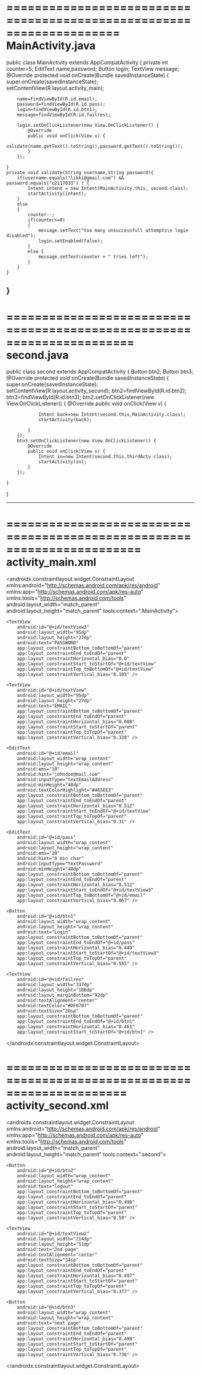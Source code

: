 ====================================================================
MainActivity.java
=====================================================================

public class MainActivity extends AppCompatActivity {
    private int counter=5;
    EditText name,password;
    Button login;
    TextView message;
    @Override
    protected void onCreate(Bundle savedInstanceState) {
        super.onCreate(savedInstanceState);
       setContentView(R.layout.activity_main);


        name=findViewById(R.id.email);
        password=findViewById(R.id.pass);
        login=findViewById(R.id.btn1);
        message=findViewById(R.id.failres);

        login.setOnClickListener(new View.OnClickListener() {
            @Override
            public void onClick(View v) {
                validate(name.getText().toString(),password.getText().toString());
            }
        });

    }
    private void validate(String username,String password){
        if(username.equals("likki@gmail.com") && password.equals("u2117033") ) {
            Intent intent = new Intent(MainActivity.this, second.class);
            startActivity(intent);
        }
        else
        {
            counter--;
            if(counter==0)
            {
                message.setText("too many unsuccessfull attempts\n login disabled");
                login.setEnabled(false);
            }
            else {
                message.setText(counter + " tries left");
            }
        }
    }

}
-----------------------------------------------------------------------
======================================================================
second.java
======================================================================

public class second extends AppCompatActivity {
    Button btn2;
    Button btn3;
    @Override
    protected void onCreate(Bundle savedInstanceState) {
        super.onCreate(savedInstanceState);
        setContentView(R.layout.activity_second);
        btn2=findViewById(R.id.btn2);
        btn3=findViewById(R.id.btn3);
        btn2.setOnClickListener(new View.OnClickListener() {
            @Override
            public void onClick(View v) {

                Intent back=new Intent(second.this,MainActivity.class);
                startActivity(back);

            }
        });
        btn3.setOnClickListener(new View.OnClickListener() {
            @Override
            public void onClick(View v) {
                Intent in=new Intent(second.this,thirdActv.class);
                startActivity(in);
            }
        });

    }
}


---------------------------------------------------------------
=======================================================================
activity_main.xml
====================================================================
<?xml version="1.0" encoding="utf-8"?>
<androidx.constraintlayout.widget.ConstraintLayout xmlns:android="http://schemas.android.com/apk/res/android"
    xmlns:app="http://schemas.android.com/apk/res-auto"
    xmlns:tools="http://schemas.android.com/tools"
    android:layout_width="match_parent"
    android:layout_height="match_parent"
    tools:context=".MainActivity">

    <TextView
        android:id="@+id/textView3"
        android:layout_width="95dp"
        android:layout_height="27dp"
        android:text="PASSWORD"
        app:layout_constraintBottom_toBottomOf="parent"
        app:layout_constraintEnd_toEndOf="parent"
        app:layout_constraintHorizontal_bias="0.0"
        app:layout_constraintStart_toStartOf="@+id/textView"
        app:layout_constraintTop_toBottomOf="@+id/textView"
        app:layout_constraintVertical_bias="0.105" />

    <TextView
        android:id="@+id/textView"
        android:layout_width="95dp"
        android:layout_height="27dp"
        android:text="EMAIL"
        app:layout_constraintBottom_toBottomOf="parent"
        app:layout_constraintEnd_toEndOf="parent"
        app:layout_constraintHorizontal_bias="0.088"
        app:layout_constraintStart_toStartOf="parent"
        app:layout_constraintTop_toTopOf="parent"
        app:layout_constraintVertical_bias="0.328" />

    <EditText
        android:id="@+id/email"
        android:layout_width="wrap_content"
        android:layout_height="wrap_content"
        android:ems="10"
        android:hint="johndoe@mail.com"
        android:inputType="textEmailAddress"
        android:minHeight="48dp"
        android:textColorHighlight="#465EE3"
        app:layout_constraintBottom_toBottomOf="parent"
        app:layout_constraintEnd_toEndOf="parent"
        app:layout_constraintHorizontal_bias="0.512"
        app:layout_constraintStart_toEndOf="@+id/textView"
        app:layout_constraintTop_toTopOf="parent"
        app:layout_constraintVertical_bias="0.31" />

    <EditText
        android:id="@+id/pass"
        android:layout_width="wrap_content"
        android:layout_height="wrap_content"
        android:ems="10"
        android:hint="8 min char"
        android:inputType="textPassword"
        android:minHeight="48dp"
        app:layout_constraintBottom_toBottomOf="parent"
        app:layout_constraintEnd_toEndOf="parent"
        app:layout_constraintHorizontal_bias="0.512"
        app:layout_constraintStart_toEndOf="@+id/textView3"
        app:layout_constraintTop_toBottomOf="@+id/email"
        app:layout_constraintVertical_bias="0.067" />

    <Button
        android:id="@+id/btn1"
        android:layout_width="wrap_content"
        android:layout_height="wrap_content"
        android:text="Login"
        app:layout_constraintBottom_toBottomOf="parent"
        app:layout_constraintEnd_toEndOf="@+id/pass"
        app:layout_constraintHorizontal_bias="0.449"
        app:layout_constraintStart_toStartOf="@+id/textView3"
        app:layout_constraintTop_toTopOf="parent"
        app:layout_constraintVertical_bias="0.565" />

    <TextView
        android:id="@+id/failres"
        android:layout_width="337dp"
        android:layout_height="186dp"
        android:layout_marginBottom="92dp"
        android:textAlignment="center"
        android:textColor="#DF0707"
        android:textSize="20sp"
        app:layout_constraintBottom_toBottomOf="parent"
        app:layout_constraintEnd_toEndOf="@+id/btn1"
        app:layout_constraintHorizontal_bias="0.461"
        app:layout_constraintStart_toStartOf="@+id/btn1" />

</androidx.constraintlayout.widget.ConstraintLayout>

=====================================================================
activity_second.xml
========================================================================
<?xml version="1.0" encoding="utf-8"?>
<androidx.constraintlayout.widget.ConstraintLayout xmlns:android="http://schemas.android.com/apk/res/android"
    xmlns:app="http://schemas.android.com/apk/res-auto"
    xmlns:tools="http://schemas.android.com/tools"
    android:layout_width="match_parent"
    android:layout_height="match_parent"
    tools:context=".second">

    <Button
        android:id="@+id/btn2"
        android:layout_width="wrap_content"
        android:layout_height="wrap_content"
        android:text="logout"
        app:layout_constraintBottom_toBottomOf="parent"
        app:layout_constraintEnd_toEndOf="parent"
        app:layout_constraintHorizontal_bias="0.498"
        app:layout_constraintStart_toStartOf="parent"
        app:layout_constraintTop_toTopOf="parent"
        app:layout_constraintVertical_bias="0.59" />

    <TextView
        android:id="@+id/textView2"
        android:layout_width="214dp"
        android:layout_height="51dp"
        android:text="2nd page"
        android:textAlignment="center"
        android:textSize="34sp"
        app:layout_constraintBottom_toBottomOf="parent"
        app:layout_constraintEnd_toEndOf="parent"
        app:layout_constraintHorizontal_bias="0.497"
        app:layout_constraintStart_toStartOf="parent"
        app:layout_constraintTop_toTopOf="parent"
        app:layout_constraintVertical_bias="0.377" />

    <Button
        android:id="@+id/btn3"
        android:layout_width="wrap_content"
        android:layout_height="wrap_content"
        android:text="next page"
        app:layout_constraintBottom_toBottomOf="parent"
        app:layout_constraintEnd_toEndOf="parent"
        app:layout_constraintHorizontal_bias="0.498"
        app:layout_constraintStart_toStartOf="parent"
        app:layout_constraintTop_toTopOf="parent"
        app:layout_constraintVertical_bias="0.736" />
</androidx.constraintlayout.widget.ConstraintLayout>